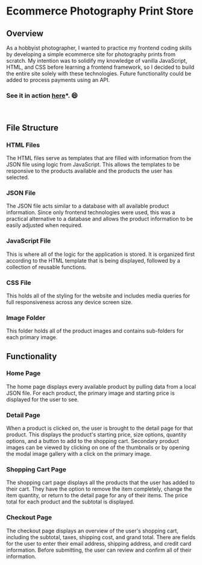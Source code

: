 # Ecommerce Photography Print Store

## Overview
As a hobbyist photographer, I wanted to practice my frontend coding skills by developing a simple ecommerce site for photography prints from scratch. My intention was to solidify my knowledge of vanilla JavaScript, HTML, and CSS before learning a frontend framework, so I decided to build the entire site solely with these technologies. Future functionality could be added to process payments using an API.
### See it in action <a href="https://mheyda-print-store.netlify.app/" target="_blank"><ins>here</ins></a>*. :smile:
<br>

## File Structure
### HTML Files
The HTML files serve as templates that are filled with information from the JSON file using logic from JavaScript. This allows the templates to be responsive to the products available and the products the user has selected.

### JSON File
The JSON file acts similar to a database with all available product information. Since only frontend technologies were used, this was a practical alternative to a database and allows the product information to be easily adjusted when required.

### JavaScript File
This is where all of the logic for the application is stored. It is organized first according to the HTML template that is being displayed, followed by a collection of reusable functions. 

### CSS File
This holds all of the styling for the website and includes media queries for full responsiveness across any device screen size.

### Image Folder
This folder holds all of the product images and contains sub-folders for each primary image.


## Functionality
### Home Page
The home page displays every available product by pulling data from a local JSON file. For each product, the primary image and starting price is displayed for the user to see.

### Detail Page
When a product is clicked on, the user is brought to the detail page for that product. This displays the product's starting price, size options, quantity options, and a button to add to the shopping cart. Secondary product images can be viewed by clicking on one of the thumbnails or by opening the modal image gallery with a click on the primary image. 

### Shopping Cart Page
The shopping cart page displays all the products that the user has added to their cart. They have the option to remove the item completely, change the item quantity, or return to the detail page for any of their items. The price total for each product and the subtotal is displayed.

### Checkout Page
The checkout page displays an overview of the user's shopping cart, including the subtotal, taxes, shipping cost, and grand total. There are fields for the user to enter their email address, shipping address, and credit card information. Before submitting, the user can review and confirm all of their information.

